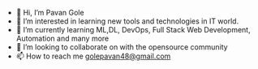 - 👋 Hi, I’m Pavan Gole
- 👀 I’m interested in learning new tools and technologies in IT world.
- 🌱 I’m currently learning ML,DL, DevOps, Full Stack Web Development, Automation and many more
- 💞️ I’m looking to collaborate on with the opensource community
- 📫 How to reach me golepavan48@gmail.com

<!---
pavangole5/pavangole5 is a ✨ special ✨ repository because its `README.md` (this file) appears on your GitHub profile.
You can click the Preview link to take a look at your changes.
--->
